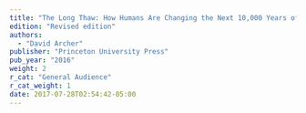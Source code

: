 ```yaml
---
title: "The Long Thaw: How Humans Are Changing the Next 10,000 Years of Earth's Climate"
edition: "Revised edition"
authors:
  - "David Archer"
publisher: "Princeton University Press"
pub_year: "2016"
weight: 2
r_cat: "General Audience"
r_cat_weight: 1
date: 2017-07-28T02:54:42-05:00
---
```

